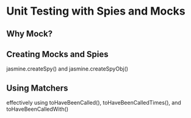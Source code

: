 # Unit Testing with Spies and Mocks

## Why Mock?

## Creating Mocks and Spies
jasmine.createSpy() and jasmine.createSpyObj()

## Using Matchers
effectively using toHaveBeenCalled(), toHaveBeenCalledTimes(), and toHaveBeenCalledWith()